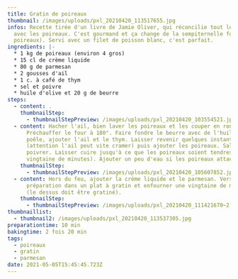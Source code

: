 ```yaml
---
title: Gratin de poireaux
thumbnail: /images/uploads/pxl_20210420_113517655.jpg
infos: Recette tirée d'un livre de Jamie Oliver, qui réconcilie tout le monde
  avec les poireaux. C'est gourmand et ça change de la sempiternelle fondue (de
  poireaux). Servi avec un filet de poisson blanc, c'est parfait.
ingredients: |-
  * 1 kg de poireaux (environ 4 gros)
  * 15 cl de crème liquide
  * 80 g de parmesan
  * 2 gousses d'ail
  * 1 c. à café de thym
  * sel et poivre
  * huile d'olive et 20 g de beurre
steps:
  - content: .
    thumbnailStep:
      - thumbnailStepPreview: /images/uploads/pxl_20210420_103554521.jpg
  - content: Hacher l'ail, bien laver les poireaux et les couper en rondelles.
      Préchauffer le four à 180°. Faire fondre le beurre avec de l'huile dans la
      poêle, ajouter l'ail et le thym. Laisser revenir quelques instants
      (attention l'ail peut vite cramer) puis ajouter les poireaux. Saler et
      poivrer. Laisser cuire jusqu'à ce que les poireaux soient tendres (une
      vingtaine de minutes). Ajouter un peu d'eau si les poireaux attachent.
    thumbnailStep:
      - thumbnailStepPreview: /images/uploads/pxl_20210420_105607852.jpg
  - content: Hors du feu, ajouter la crème liquide et le parmesan. Verser la
      préparation dans un plat à gratin et enfourner une vingtaine de minutes
      (le dessus doit être gratiné).
    thumbnailStep:
      - thumbnailStepPreview: /images/uploads/pxl_20210420_111421670~2.jpg
thumbnaillist:
  - thumbnail2: /images/uploads/pxl_20210420_113537305.jpg
preparationtime: 10 min
bakingtime: 2 fois 20 min
tags:
  - poireaux
  - gratin
  - parmesan
date: 2021-05-05T15:45:45.723Z
---
```

